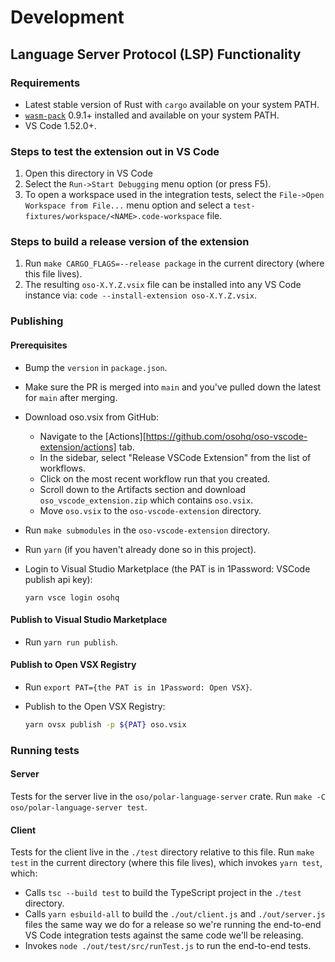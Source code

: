 # Development

## Language Server Protocol (LSP) Functionality

### Requirements

- Latest stable version of Rust with `cargo` available on your system PATH.
- [`wasm-pack`][wasm-pack] 0.9.1+ installed and available on your system PATH.
- VS Code 1.52.0+.

### Steps to test the extension out in VS Code

1. Open this directory in VS Code
2. Select the `Run->Start Debugging` menu option (or press  F5).
3. To open a workspace used in the integration tests, select the
   `File->Open Workspace from File...` menu option and select a
   `test-fixtures/workspace/<NAME>.code-workspace` file.

### Steps to build a release version of the extension

1. Run `make CARGO_FLAGS=--release package` in the current directory (where
   this file lives).
2. The resulting `oso-X.Y.Z.vsix` file can be installed into any VS Code
   instance via: `code --install-extension oso-X.Y.Z.vsix`.

### Publishing

#### Prerequisites

- Bump the `version` in `package.json`.
- Make sure the PR is merged into `main` and you've pulled down the latest for `main` after merging.
- Download oso.vsix from GitHub:
   - Navigate to the [Actions][https://github.com/osohq/oso-vscode-extension/actions] tab.
   - In the sidebar, select "Release VSCode Extension" from the list of workflows.
   - Click on the most recent workflow run that you created.
   - Scroll down to the Artifacts section and download `oso_vscode_extension.zip` which contains `oso.vsix`.
   - Move `oso.vsix` to the `oso-vscode-extension` directory.
- Run `make submodules` in the `oso-vscode-extension` directory.
- Run `yarn` (if you haven't already done so in this project).
- Login to Visual Studio Marketplace (the PAT is in 1Password: VSCode publish
  api key):

   ```console
   yarn vsce login osohq
   ```

#### Publish to Visual Studio Marketplace

- Run `yarn run publish`.

#### Publish to Open VSX Registry

- Run `export PAT={the PAT is in 1Password: Open VSX}`.
- Publish to the Open VSX Registry:

   ```bash
   yarn ovsx publish -p ${PAT} oso.vsix
   ```

### Running tests

#### Server

Tests for the server live in the `oso/polar-language-server` crate. Run `make -C
oso/polar-language-server test`.

#### Client

Tests for the client live in the `./test` directory relative to this file. Run
`make test` in the current directory (where this file lives), which invokes
`yarn test`, which:

- Calls `tsc --build test` to build the TypeScript project in the `./test`
  directory.
- Calls `yarn esbuild-all` to build the `./out/client.js` and `./out/server.js`
  files the same way we do for a release so we're running the end-to-end VS
  Code integration tests against the same code we'll be releasing.
- Invokes `node ./out/test/src/runTest.js` to run the end-to-end tests.

[wasm-pack]: https://rustwasm.github.io/wasm-pack/installer/
